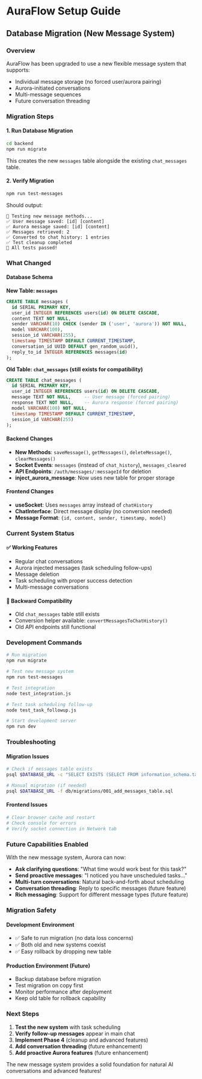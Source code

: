 # AuraFlow Setup Guide

## Database Migration (New Message System)

### Overview
AuraFlow has been upgraded to use a new flexible message system that supports:
- Individual message storage (no forced user/aurora pairing)
- Aurora-initiated conversations
- Multi-message sequences
- Future conversation threading

### Migration Steps

#### 1. Run Database Migration
```bash
cd backend
npm run migrate
```

This creates the new `messages` table alongside the existing `chat_messages` table.

#### 2. Verify Migration
```bash
npm run test-messages
```

Should output:
```
🧪 Testing new message methods...
✅ User message saved: [id] [content]
✅ Aurora message saved: [id] [content]
✅ Messages retrieved: 2
✅ Converted to chat history: 1 entries
✅ Test cleanup completed
🎉 All tests passed!
```

### What Changed

#### Database Schema
**New Table: `messages`**
```sql
CREATE TABLE messages (
  id SERIAL PRIMARY KEY,
  user_id INTEGER REFERENCES users(id) ON DELETE CASCADE,
  content TEXT NOT NULL,
  sender VARCHAR(10) CHECK (sender IN ('user', 'aurora')) NOT NULL,
  model VARCHAR(100),
  session_id VARCHAR(255),
  timestamp TIMESTAMP DEFAULT CURRENT_TIMESTAMP,
  conversation_id UUID DEFAULT gen_random_uuid(),
  reply_to_id INTEGER REFERENCES messages(id)
);
```

**Old Table: `chat_messages` (still exists for compatibility)**
```sql
CREATE TABLE chat_messages (
  id SERIAL PRIMARY KEY,
  user_id INTEGER REFERENCES users(id) ON DELETE CASCADE,
  message TEXT NOT NULL,     -- User message (forced pairing)
  response TEXT NOT NULL,    -- Aurora response (forced pairing)
  model VARCHAR(100) NOT NULL,
  timestamp TIMESTAMP DEFAULT CURRENT_TIMESTAMP,
  session_id VARCHAR(255)
);
```

#### Backend Changes
- **New Methods**: `saveMessage()`, `getMessages()`, `deleteMessage()`, `clearMessages()`
- **Socket Events**: `messages` (instead of `chat_history`), `messages_cleared`
- **API Endpoints**: `/auth/messages/:messageId` for deletion
- **inject_aurora_message**: Now uses new table for proper storage

#### Frontend Changes
- **useSocket**: Uses `messages` array instead of `chatHistory`
- **ChatInterface**: Direct message display (no conversion needed)
- **Message Format**: `{id, content, sender, timestamp, model}`

### Current System Status

#### ✅ Working Features
- Regular chat conversations
- Aurora injected messages (task scheduling follow-ups)
- Message deletion
- Task scheduling with proper success detection
- Multi-message conversations

#### 🔄 Backward Compatibility
- Old `chat_messages` table still exists
- Conversion helper available: `convertMessagesToChatHistory()`
- Old API endpoints still functional

### Development Commands

```bash
# Run migration
npm run migrate

# Test new message system
npm run test-messages

# Test integration
node test_integration.js

# Test task scheduling follow-up
node test_task_followup.js

# Start development server
npm run dev
```

### Troubleshooting

#### Migration Issues
```bash
# Check if messages table exists
psql $DATABASE_URL -c "SELECT EXISTS (SELECT FROM information_schema.tables WHERE table_name = 'messages');"

# Manual migration (if needed)
psql $DATABASE_URL -f db/migrations/001_add_messages_table.sql
```

#### Frontend Issues
```bash
# Clear browser cache and restart
# Check console for errors
# Verify socket connection in Network tab
```

### Future Capabilities Enabled

With the new message system, Aurora can now:
- **Ask clarifying questions**: "What time would work best for this task?"
- **Send proactive messages**: "I noticed you have unscheduled tasks..."
- **Multi-turn conversations**: Natural back-and-forth about scheduling
- **Conversation threading**: Reply to specific messages (future feature)
- **Rich messaging**: Support for different message types (future feature)

### Migration Safety

#### Development Environment
- ✅ Safe to run migration (no data loss concerns)
- ✅ Both old and new systems coexist
- ✅ Easy rollback by dropping new table

#### Production Environment (Future)
- Backup database before migration
- Test migration on copy first
- Monitor performance after deployment
- Keep old table for rollback capability

### Next Steps

1. **Test the new system** with task scheduling
2. **Verify follow-up messages** appear in main chat
3. **Implement Phase 4** (cleanup and advanced features)
4. **Add conversation threading** (future enhancement)
5. **Add proactive Aurora features** (future enhancement)

The new message system provides a solid foundation for natural AI conversations and advanced features!
